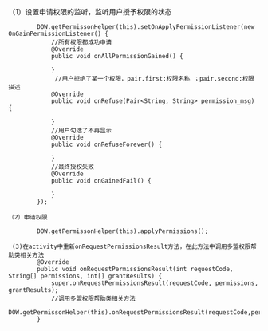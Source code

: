 （1）设置申请权限的监听，监听用户授予权限的状态
			
			DOW.getPermissonHelper(this).setOnApplyPermissionListener(new OnGainPermissionListener() {
				//所有权限都成功申请
				@Override
				public void onAllPermissionGained() {
					
				}
				 //用户拒绝了某一个权限，pair.first:权限名称 ；pair.second:权限描述
				@Override
				public void onRefuse(Pair<String, String> permission_msg) {

				}
				//用户勾选了不再显示
				@Override
				public void onRefuseForever() {
					
				}
				//最终授权失败
				@Override
				public void onGainedFail() {
					
				}
			}); 

	（2）申请权限

			DOW.getPermissonHelper(this).applyPermissions();

	 (3)在activity中重新onRequestPermissionsResult方法，在此方法中调用多盟权限帮助类相关方法
			@Override
			public void onRequestPermissionsResult(int requestCode, String[] permissions, int[] grantResults) {
				super.onRequestPermissionsResult(requestCode, permissions, grantResults);
				//调用多盟权限帮助类相关方法
				DOW.getPermissonHelper(this).onRequestPermissionsResult(requestCode,permissions,grantResults);
			}